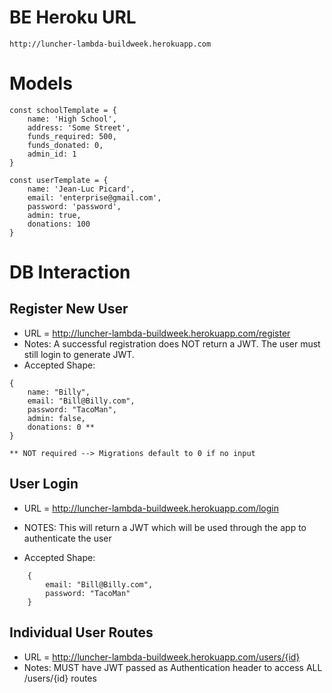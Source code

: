 # BE Heroku URL
    http://luncher-lambda-buildweek.herokuapp.com

# Models
    const schoolTemplate = {
        name: 'High School',
        address: 'Some Street',
        funds_required: 500,
        funds_donated: 0,
        admin_id: 1 
    }

    const userTemplate = {
        name: 'Jean-Luc Picard',
        email: 'enterprise@gmail.com',
        password: 'password',
        admin: true,
        donations: 100
    }

# DB Interaction
## Register New User
- URL = http://luncher-lambda-buildweek.herokuapp.com/register
- Notes: A successful registration does NOT return a JWT. The user must still login to generate JWT. 
- Accepted Shape:
```
{
    name: "Billy",
    email: "Bill@Billy.com",
    password: "TacoMan",
    admin: false,
    donations: 0 **
}

** NOT required --> Migrations default to 0 if no input
```

## User Login
- URL = http://luncher-lambda-buildweek.herokuapp.com/login 

- NOTES: This will return a JWT which will be used through the app to authenticate the user 

- Accepted Shape:
```
    {
        email: "Bill@Billy.com",
        password: "TacoMan"
    }
```

## Individual User Routes
- URL = http://luncher-lambda-buildweek.herokuapp.com/users/{id}
- Notes: MUST have JWT passed as Authentication header to access ALL /users/{id} routes



